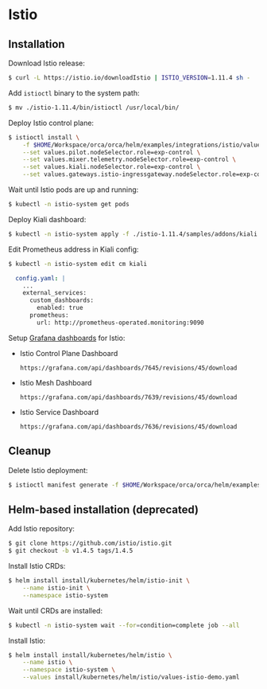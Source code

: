 # Istio

## Installation

Download Istio release:

```bash
$ curl -L https://istio.io/downloadIstio | ISTIO_VERSION=1.11.4 sh -
```

Add `istioctl` binary to the system path:

```bash
$ mv ./istio-1.11.4/bin/istioctl /usr/local/bin/
```

Deploy Istio control plane:

```bash
$ istioctl install \
    -f $HOME/Workspace/orca/orca/helm/examples/integrations/istio/values.yaml \
    --set values.pilot.nodeSelector.role=exp-control \
    --set values.mixer.telemetry.nodeSelector.role=exp-control \
    --set values.kiali.nodeSelector.role=exp-control \
    --set values.gateways.istio-ingressgateway.nodeSelector.role=exp-control
```

Wait until Istio pods are up and running:

```bash
$ kubectl -n istio-system get pods
```

Deploy Kiali dashboard:

```bash
$ kubectl -n istio-system apply -f ./istio-1.11.4/samples/addons/kiali.yaml
```

Edit Prometheus address in Kiali config:

```bash
$ kubectl -n istio-system edit cm kiali
```

```yaml
  config.yaml: |
    ...
    external_services:
      custom_dashboards:
        enabled: true
      prometheus:
        url: http://prometheus-operated.monitoring:9090
```

Setup [Grafana dashboards](https://grafana.com/orgs/istio/dashboards) for Istio:

* Istio Control Plane Dashboard

    ```
    https://grafana.com/api/dashboards/7645/revisions/45/download
    ```

* Istio Mesh Dashboard

    ```
    https://grafana.com/api/dashboards/7639/revisions/45/download
    ```

* Istio Service Dashboard

    ```
    https://grafana.com/api/dashboards/7636/revisions/45/download
    ```

## Cleanup

Delete Istio deployment:

```bash
$ istioctl manifest generate -f $HOME/Workspace/orca/orca/helm/examples/integrations/istio/orca-values.yaml | kubectl delete -f -
```

## Helm-based installation (deprecated)

Add Istio repository:

```bash
$ git clone https://github.com/istio/istio.git
$ git checkout -b v1.4.5 tags/1.4.5
```

Install Istio CRDs:

```bash
$ helm install install/kubernetes/helm/istio-init \
    --name istio-init \
    --namespace istio-system
```

Wait until CRDs are installed:

```bash
$ kubectl -n istio-system wait --for=condition=complete job --all
```

Install Istio:

```bash
$ helm install install/kubernetes/helm/istio \
    --name istio \
    --namespace istio-system \
    --values install/kubernetes/helm/istio/values-istio-demo.yaml
```
